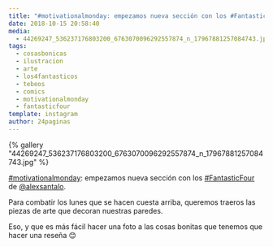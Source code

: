 ```yaml
---
title: "#motivationalmonday: empezamos nueva sección con los #FantasticFour de @alexsantalo"
date: 2018-10-15 20:58:40
media: 
  - 44269247_536237176803200_6763070096292557874_n_17967881257084743.jpg
tags: 
  - cosasbonicas
  - ilustracion
  - arte
  - los4fantasticos
  - tebeos
  - comics
  - motivationalmonday
  - fantasticfour
template: instagram
author: 24paginas
---
```


{% gallery "44269247_536237176803200_6763070096292557874_n_17967881257084743.jpg" %}

[#motivationalmonday](/etiquetas/motivationalmonday): empezamos nueva sección con los [#FantasticFour](/etiquetas/fantasticfour) de [@alexsantalo](https://instagram.com/alexsantalo).

Para combatir los lunes que se hacen cuesta arriba, queremos traeros las piezas de arte que decoran nuestras paredes.

Eso, y que es más fácil hacer una foto a las cosas bonitas que tenemos que hacer una reseña 😊
